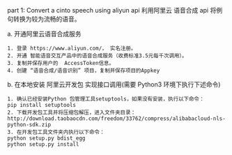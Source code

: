 part 1: Convert a cinto speech using aliyun api
利用阿里云 语音合成 api 将例句转换为较为流畅的语音。

a. 开通阿里云语音合成服务
```
1. 登录 https://www.aliyun.com/， 实名注册。
2. 开通 智能语音交互产品中的语音合成服务（收费标准3.5元每千次调用）。
3. 复制并保存用户的  AccessToken信息。
4. 创建 “语音合成/语音识别” 项目，复制并保存项目的Appkey
```
b. 在本地安装 阿里云开发包 实现接口调用(需要 Python3 环境下执行下述命令)
```
1. 确认已经安装Python 包管理工具setuptools，如果没有安装，执行以下命令：
pip install setuptools
2. 下载开发包工具并将压缩包解压，进入文件夹目录：
http://download.taobaocdn.com/freedom/33762/compress/alibabacloud-nls-python-sdk.zip
3. 在开发包工具文件夹内执行以下命令：
python setup.py bdist_egg
python setup.py install
```

